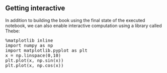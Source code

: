## Getting interactive

In addition to building the book using the final state of the executed notebook, we can also enable interactive computation using a library called Thebe:

<!-- Configure and load Thebe !-->
<script type="text/x-thebe-config">
  {
    requestKernel: true,
    mountStatusWidget: true,
    mountActivateWidget: true,
    binderOptions: {
      repo: "binder-examples/requirements",
    },
    bootstrap: true
  }
</script>

<div class="thebe-activate"></div>
<div class="thebe-status"></div>

<script src="https://unpkg.com/thebe@latest/lib/index.js"></script>

<pre data-executable="true" data-language="python">
%matplotlib inline
import numpy as np
import matplotlib.pyplot as plt
x = np.linspace(0,10)
plt.plot(x, np.sin(x))
plt.plot(x, np.cos(x))
</pre>
